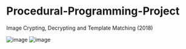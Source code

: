# Procedural-Programming-Project
Image Crypting, Decrypting and Template Matching (2018)

![image](https://user-images.githubusercontent.com/48520340/219868613-1d43c927-80b1-4b17-9174-956bad48871e.png)
![image](https://user-images.githubusercontent.com/48520340/219868654-0afbd270-abc9-47c1-a01a-3230dda9fbd4.png)
